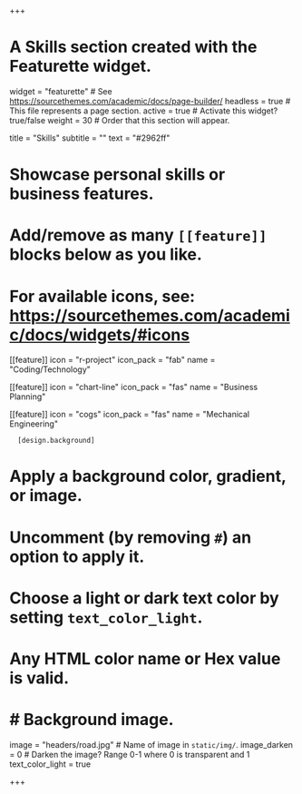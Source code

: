 +++
# A Skills section created with the Featurette widget.
widget = "featurette"  # See https://sourcethemes.com/academic/docs/page-builder/
headless = true  # This file represents a page section.
active = true  # Activate this widget? true/false
weight = 30  # Order that this section will appear.

title = "Skills"
subtitle = ""
text = "#2962ff"

# Showcase personal skills or business features.
# 
# Add/remove as many `[[feature]]` blocks below as you like.
# 
# For available icons, see: https://sourcethemes.com/academic/docs/widgets/#icons

[[feature]]
  icon = "r-project"
  icon_pack = "fab"
  name = "Coding/Technology"
  
[[feature]]
  icon = "chart-line"
  icon_pack = "fas"
  name = "Business Planning"
  
[[feature]]
  icon = "cogs"
  icon_pack = "fas"
  name = "Mechanical Engineering"
  
      [design.background]
  # Apply a background color, gradient, or image.
  #   Uncomment (by removing `#`) an option to apply it.
  #   Choose a light or dark text color by setting `text_color_light`.
  #   Any HTML color name or Hex value is valid.
  
  # # Background image.
  image = "headers/road.jpg"  # Name of image in `static/img/`.
  image_darken = 0  # Darken the image? Range 0-1 where 0 is transparent and 1
  text_color_light = true
  

+++

